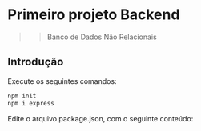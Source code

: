 # Primeiro projeto Backend
>> Banco de Dados Não Relacionais

## Introdução
Execute os seguintes comandos:
```bash
npm init
npm i express
```

Edite o arquivo package.json, com o seguinte conteúdo:
```json
```